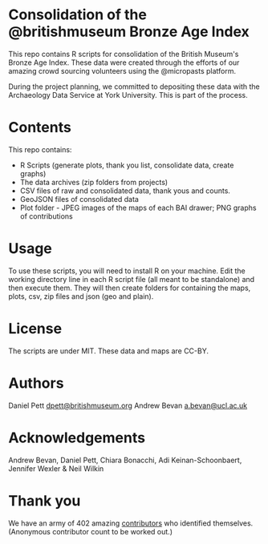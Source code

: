 # Consolidation of the @britishmuseum Bronze Age Index

This repo contains R scripts for consolidation of the British Museum's Bronze Age Index. 
These data were created through the efforts of our amazing crowd sourcing volunteers using the 
@micropasts platform. 

During the project planning, we committed to depositing these data with the Archaeology Data Service
at York University. This is part of the process.

# Contents

This repo contains:
 
* R Scripts (generate plots, thank you list, consolidate data, create graphs)
* The data archives (zip folders from projects)
* CSV files of raw and consolidated data, thank yous and counts. 
* GeoJSON files of consolidated data
* Plot folder - JPEG images of the maps of each BAI drawer; PNG graphs of contributions

# Usage

To use these scripts, you will need to install R on your machine. Edit the working directory line in 
each R script file (all meant to be standalone) and then execute them. They will then create folders for 
containing the maps, plots, csv, zip files and json (geo and plain). 

# License

The scripts are under MIT. These data and maps are CC-BY.

# Authors

Daniel Pett <dpett@britishmuseum.org>
Andrew Bevan <a.bevan@ucl.ac.uk>

# Acknowledgements

Andrew Bevan, Daniel Pett, Chiara Bonacchi, Adi Keinan-Schoonbaert, Jennifer Wexler & Neil Wilkin

# Thank you

We have an army of 402 amazing [contributors](thankyou.md) who identified themselves. (Anonymous contributor 
count to be worked out.)
